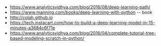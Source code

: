 * https://www.analyticsvidhya.com/blog/2016/08/deep-learning-path/
* https://www.manning.com/books/deep-learning-with-python -- book
* http://colah.github.io
* https://tech.instacart.com/how-to-build-a-deep-learning-model-in-15-minutes-a3684c6f71e
* https://www.analyticsvidhya.com/blog/2016/04/complete-tutorial-tree-based-modeling-scratch-in-python/
